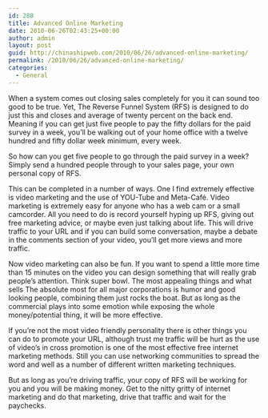 ```yaml
---
id: 280
title: Advanced Online Marketing
date: 2010-06-26T02:43:25+00:00
author: admin
layout: post
guid: http://chinashipweb.com/2010/06/26/advanced-online-marketing/
permalink: /2010/06/26/advanced-online-marketing/
categories:
  - General
---
```

When a system comes out closing sales completely for you it can sound too good to be true. Yet, The Reverse Funnel System (RFS) is designed to do just this and closes and average of twenty percent on the back end. Meaning if you can get just five people to pay the fifty dollars for the paid survey in a week, you’ll be walking out of your home office with a twelve hundred and fifty dollar week minimum, every week.

So how can you get five people to go through the paid survey in a week? Simply send a hundred people through to your sales page, your own personal copy of RFS. 

This can be completed in a number of ways. One I find extremely effective is video marketing and the use of YOU-Tube and Meta-Café. Video marketing is extremely easy for anyone who has a web cam or a small camcorder. All you need to do is record yourself hyping up RFS, giving out free marketing advice, or maybe even just talking about life. This will drive traffic to your URL and if you can build some conversation, maybe a debate in the comments section of your video, you’ll get more views and more traffic.

Now video marketing can also be fun. If you want to spend a little more time than 15 minutes on the video you can design something that will really grab people’s attention. Think super bowl. The most appealing things and what sells The absolute most for all major corporations is humor and good looking people, combining them just rocks the boat. But as long as the commercial plays into some emotion while exposing the whole money/potential thing, it will be more effective. 

If you’re not the most video friendly personality there is other things you can do to promote your URL, although trust me traffic will be hurt as the use of video’s in cross promotion is one of the most effective free internet marketing methods. Still you can use networking communities to spread the word and well as a number of different written marketing techniques.

But as long as you’re driving traffic, your copy of RFS will be working for you and you will be making money. Get to the nitty gritty of internet marketing and do that marketing, drive that traffic and wait for the paychecks.